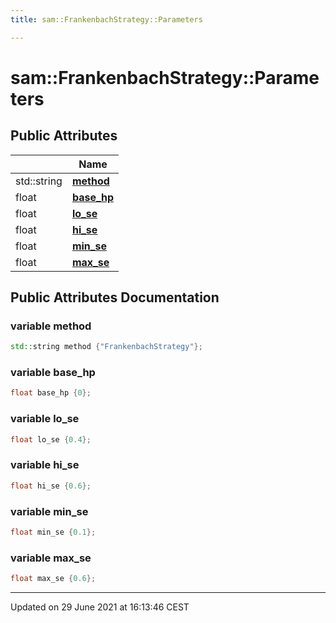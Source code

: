 ```yaml
---
title: sam::FrankenbachStrategy::Parameters

---
```


# sam::FrankenbachStrategy::Parameters



## Public Attributes

|                | Name           |
| -------------- | -------------- |
| std::string | **[method](/doxygen/Classes/structsam_1_1_frankenbach_strategy_1_1_parameters/#variable-method)**  |
| float | **[base_hp](/doxygen/Classes/structsam_1_1_frankenbach_strategy_1_1_parameters/#variable-base_hp)**  |
| float | **[lo_se](/doxygen/Classes/structsam_1_1_frankenbach_strategy_1_1_parameters/#variable-lo_se)**  |
| float | **[hi_se](/doxygen/Classes/structsam_1_1_frankenbach_strategy_1_1_parameters/#variable-hi_se)**  |
| float | **[min_se](/doxygen/Classes/structsam_1_1_frankenbach_strategy_1_1_parameters/#variable-min_se)**  |
| float | **[max_se](/doxygen/Classes/structsam_1_1_frankenbach_strategy_1_1_parameters/#variable-max_se)**  |

## Public Attributes Documentation

### variable method

```cpp
std::string method {"FrankenbachStrategy"};
```


### variable base_hp

```cpp
float base_hp {0};
```


### variable lo_se

```cpp
float lo_se {0.4};
```


### variable hi_se

```cpp
float hi_se {0.6};
```


### variable min_se

```cpp
float min_se {0.1};
```


### variable max_se

```cpp
float max_se {0.6};
```


-------------------------------

Updated on 29 June 2021 at 16:13:46 CEST